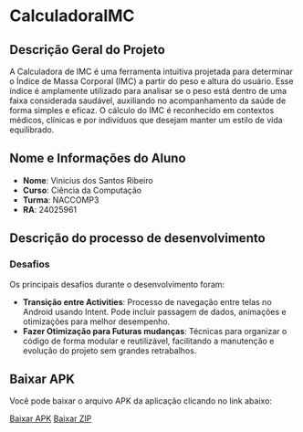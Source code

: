 ﻿# CalculadoraIMC
 
## Descrição Geral do Projeto
A Calculadora de IMC é uma ferramenta intuitiva projetada para determinar o Índice de Massa Corporal (IMC) a partir do peso e altura do usuário. Esse índice é amplamente utilizado para analisar se o peso está dentro de uma faixa considerada saudável, auxiliando no acompanhamento da saúde de forma simples e eficaz. O cálculo do IMC é reconhecido em contextos médicos, clínicas e por indivíduos que desejam manter um estilo de vida equilibrado.

## Nome e Informações do Aluno
- **Nome**: Vinicius dos Santos Ribeiro
- **Curso**: Ciência da Computação
- **Turma**: NACCOMP3
- **RA**: 24025961

## Descrição do processo de desenvolvimento

### Desafios
Os principais desafios durante o desenvolvimento foram:
- **Transição entre Activities**: Processo de navegação entre telas no Android usando Intent. Pode incluir passagem de dados, animações e otimizações para melhor desempenho.
- **Fazer Otimização para Futuras mudanças**: Técnicas para organizar o código de forma modular e reutilizável, facilitando a manutenção e evolução do projeto sem grandes retrabalhos.
   
## Baixar APK

Você pode baixar o arquivo APK da aplicação clicando no link abaixo:

[Baixar APK](https://github.com/ViniSantos09/Android_NI/releases/download/v1.0.0/CalculadoraIMC.apk)
[Baixar ZIP](https://github.com/ViniSantos09/Android_NI/archive/refs/tags/v1.0.0.zip)

